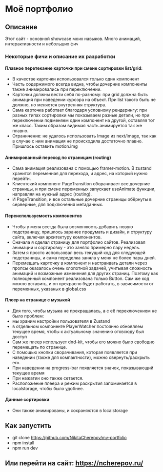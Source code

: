 # Моё портфолио
## Описание
Этот сайт - основной showcase моих навыков.
Много анимаций, интерактивности и небольших фич
### Некоторые фичи и описание их разработки
#### Плавное перетекание карточки при смене сортировки list/grid:
- В качестве карточки использовался только один компонент
- Часть содержимого всегда видна, чтобы дочерние компоненты также анимировались при переключении.
- Карточки должны вести себя по-разному: при grid должна быть анимация при наведении курсора на объект. При list такого быть не должно, но меняется внутренняя структура.
- Сама карточка работает благодаря условному рендерингу: при разных типах сортировки мы показываем разные детали, но при переключении подменяем один компонент на другой, оставляя тот же класс. Таким образом видимая часть анимируется так же плавно.
- Ограничение: не удалось использовать Image из next/image, так как в случае с ним анимация не происходила достаточно плавно. Пришлось оставить motion.img
#### Анимированный переход по страницам (routing)
- Сама анимация реализована с помощью framer-motion. В zustand хранится переменная для перехода, и адрес, на который нужно перейти.
- Клиентский компонент PageTransition оборачивает все дочерние страницы, и при смене переменных запускает useAnimate функции, направляя на нужный адрес (routing).
- И PageTransition, и все остальные дочерние страницы обёрнуты в серверные, для подключения метаданных.
#### Переиспользуемость компонентов
- Чтобы у меня всегда была возмонжость добавить новую подстраницу, пришлось заранее продумать и дизайн, и структуру сайта, включая архитектуру компонентов.
- Сначала я сделал страницу для портфолио сайтов. Реализовал анимации и сортировку - это заняло примерно пару недель.
- Затем я просто использовал весь текущий код для следующей подстраницы, и сама переделка заняла у меня не более пары дней.
- Перемещать карточку в компонент и настраивать детали через пропсы оказалось очень хлопотной задачей, учитывая сложность анимаций и возможные изменения для других страниц. Поэтому как полноценный компонент реализована только Button. Сам же код можно вставить, и он прекрасно будет работать, в зависимости от переменных, указаных в global.css
#### Плеер на странице с музыкой
- Для того, чтобы музыка не прекращалась, а с её переключением не было проблем:
- мы храним настройки пользователя в Zustand
- в отдельном компоненте PlayerWatcher постоянно обновляем текущее время, чтобы к актуальному значению отовсюду был доступ
- Сам же плеер использует dnd-kit, чтобы его можно было свободно перемещать по странице.
- С помощью кнопки сворачивания, которая появляется при наведении (также для компактности), можно свернуть/раскрыть его.
- При наведении на progress-bar появляется значок, показывающий текущее время
- При нажатии оно также сетается.
- Расположение плеера и режим раскрытия запоминается в localstorage, чтобы было удобнее.
#### Данные сортировки
- Они также анимированы, и сохраняются в localstorage

## Как запустить
- git clone https://github.com/NikitaCherepov/my-portfolio
- npm install
- npm run dev
## Или перейти на сайт: https://ncherepov.ru/
